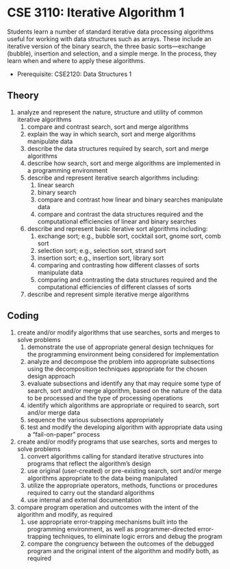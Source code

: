 # CSE 3110: Iterative Algorithm 1

Students learn a number of standard iterative data processing algorithms useful for working with data structures such as arrays. These include an iterative version of the binary search, the three basic sorts—exchange (bubble), insertion and selection, and a simple merge. In the process, they learn when and where to apply these algorithms.

* Prerequisite: CSE2120: Data Structures 1

## Theory

1. analyze and represent the nature, structure and utility of common iterative algorithms
    1. compare and contrast search, sort and merge algorithms
    2. explain the way in which search, sort and merge algorithms manipulate data
    3. describe the data structures required by search, sort and merge algorithms
    4. describe how search, sort and merge algorithms are implemented in a programming environment
    5. describe and represent iterative search algorithms including:
        1. linear search
        2. binary search
        3. compare and contrast how linear and binary searches manipulate data
        4. compare and contrast the data structures required and the computational efficiencies of linear and binary searches
    6. describe and represent basic iterative sort algorithms including:
        1. exchange sort; e.g., bubble sort, cocktail sort, gnome sort, comb sort
        2. selection sort; e.g., selection sort, strand sort
        3. insertion sort; e.g., insertion sort, library sort
        4. comparing and contrasting how different classes of sorts manipulate data
        5. comparing and contrasting the data structures required and the computational efficiencies of different classes of sorts
    7. describe and represent simple iterative merge algorithms

## Coding

1. create and/or modify algorithms that use searches, sorts and merges to solve problems
    1. demonstrate the use of appropriate general design techniques for the programming environment being considered for implementation
    2. analyze and decompose the problem into appropriate subsections using the decomposition techniques appropriate for the chosen design approach
    3. evaluate subsections and identify any that may require some type of search, sort and/or merge algorithm, based on the nature of the data to be processed and the type of processing operations
    4. identify which algorithms are appropriate or required to search, sort and/or merge data
    5. sequence the various subsections appropriately
    6. test and modify the developing algorithm with appropriate data using a “fail-on-paper” process
2. create and/or modify programs that use searches, sorts and merges to solve problems
    1. convert algorithms calling for standard iterative structures into programs that reflect the algorithm’s design
    2. use original (user-created) or pre-existing search, sort and/or merge algorithms appropriate to the data being manipulated
    3. utilize the appropriate operators, methods, functions or procedures required to carry out the standard algorithms
    4. use internal and external documentation
3. compare program operation and outcomes with the intent of the algorithm and modify, as required
    1. use appropriate error-trapping mechanisms built into the programming environment, as well as programmer-directed error-trapping techniques, to eliminate logic errors and debug the program
    2. compare the congruency between the outcomes of the debugged program and the original intent of the algorithm and modify both, as required
